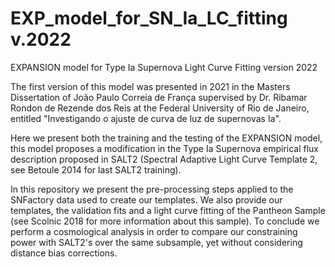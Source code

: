 # EXP_model_for_SN_Ia_LC_fitting v.2022

EXPANSION model for Type Ia Supernova Light Curve Fitting version 2022

The first version of this model was presented in 2021 in the Masters Dissertation of João Paulo Correia de França supervised by Dr. Ribamar Rondon de Rezende dos Reis at the Federal University of Rio de Janeiro, entitled "Investigando o ajuste de curva de luz de supernovas Ia".

Here we present both the training and the testing of the EXPANSION model, this model proposes a modification in the Type Ia Supernova empirical flux description proposed in SALT2 (Spectral Adaptive Light Curve Template 2, see Betoule 2014 for last SALT2 training).

In this repository we present the pre-processing steps applied to the SNFactory data used to create our templates. We also provide our templates, the validation fits and a light curve fitting of the Pantheon Sample (see Scolnic 2018 for more information about this sample). To conclude we perform a cosmological analysis in order to compare our constraining power with SALT2's over the same subsample, yet without considering distance bias corrections.
